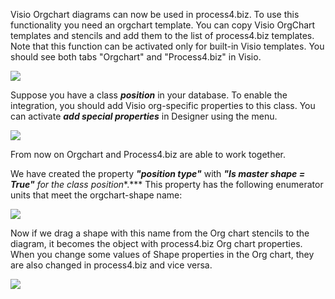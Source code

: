 Visio Orgchart diagrams can now be used in process4.biz. To use this
functionality you need an orgchart template. You can copy Visio OrgChart
templates and stencils and add them to the list of process4.biz
templates. Note that this function can be activated only for built-in
Visio templates. You should see both tabs "Orgchart" and "Process4.biz"
in Visio.

![](//images.ctfassets.net/utx1h0gfm1om/6rwaUIn4U8iqSYMieouykY/e75b5db4e1735eec9119bf71d0901102/328768.png)

Suppose you have a class ***position*** in your database. To enable the
integration, you should add Visio org-specific properties to this class.
You can activate ***add special properties*** in Designer using the
menu.

![](//images.ctfassets.net/utx1h0gfm1om/4jBvNee63C8IOi6MsOkguA/86dbc5484117731516ad8d91b8d33b2e/328770.png)

From now on Orgchart and Process4.biz are able to work together.

We have created the property ***"position type"*** with ***"Is master
shape = True"** for the class *position***.*** This property has the
following enumerator units that meet the orgchart-shape name:

![](//images.ctfassets.net/utx1h0gfm1om/2YlOzoxAYEQqKQoU8WKc60/1eb2eb65f050b5b36cbf1703111f72ae/328756.png)

Now if we drag a shape with this name from the Org chart stencils to the
diagram, it becomes the object with process4.biz Org chart properties.
When you change some values of Shape properties in the Org chart, they
are also changed in process4.biz and vice versa. 

![](//images.ctfassets.net/utx1h0gfm1om/7ln8VxEHYcmIKYCwgG2YWC/a796381c8a9aedffa553addd6d9a9d5a/328758.png)